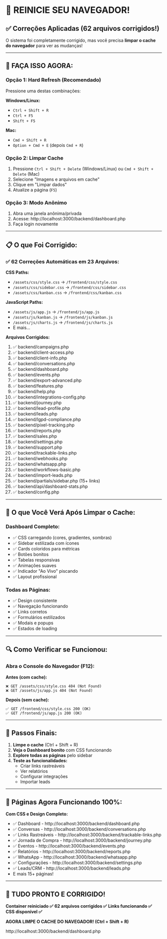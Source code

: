 # 🔄 REINICIE SEU NAVEGADOR!

## ✅ Correções Aplicadas (62 arquivos corrigidos!)

O sistema foi completamente corrigido, mas você precisa **limpar o cache do navegador** para ver as mudanças!

---

## 🎯 FAÇA ISSO AGORA:

### Opção 1: Hard Refresh (Recomendado)
Pressione uma destas combinações:

**Windows/Linux:**
- `Ctrl + Shift + R`
- `Ctrl + F5`
- `Shift + F5`

**Mac:**
- `Cmd + Shift + R`
- `Option + Cmd + E` (depois `Cmd + R`)

### Opção 2: Limpar Cache
1. Pressione `Ctrl + Shift + Delete` (Windows/Linux) ou `Cmd + Shift + Delete` (Mac)
2. Selecione "Imagens e arquivos em cache"
3. Clique em "Limpar dados"
4. Atualize a página (`F5`)

### Opção 3: Modo Anônimo
1. Abra uma janela anônima/privada
2. Acesse: http://localhost:3000/backend/dashboard.php
3. Faça login novamente

---

## 📋 O que Foi Corrigido:

### ✅ 62 Correções Automáticas em 23 Arquivos:

**CSS Paths:**
- `/assets/css/style.css` → `/frontend/css/style.css`
- `/assets/css/sidebar.css` → `/frontend/css/sidebar.css`
- `/assets/css/kanban.css` → `/frontend/css/kanban.css`

**JavaScript Paths:**
- `/assets/js/app.js` → `/frontend/js/app.js`
- `/assets/js/kanban.js` → `/frontend/js/kanban.js`
- `/assets/js/charts.js` → `/frontend/js/charts.js`
- E mais...

**Arquivos Corrigidos:**
1. ✅ backend/campaigns.php
2. ✅ backend/client-access.php
3. ✅ backend/client-info.php
4. ✅ backend/conversations.php
5. ✅ backend/dashboard.php
6. ✅ backend/events.php
7. ✅ backend/export-advanced.php
8. ✅ backend/features.php
9. ✅ backend/help.php
10. ✅ backend/integrations-config.php
11. ✅ backend/journey.php
12. ✅ backend/lead-profile.php
13. ✅ backend/leads.php
14. ✅ backend/lgpd-compliance.php
15. ✅ backend/pixel-tracking.php
16. ✅ backend/reports.php
17. ✅ backend/sales.php
18. ✅ backend/settings.php
19. ✅ backend/support.php
20. ✅ backend/trackable-links.php
21. ✅ backend/webhooks.php
22. ✅ backend/whatsapp.php
23. ✅ backend/workflows-basic.php
24. ✅ backend/import-leads.php
25. ✅ backend/partials/sidebar.php (15+ links)
26. ✅ backend/api/dashboard-stats.php
27. ✅ backend/config.php

---

## 🎨 O que Você Verá Após Limpar o Cache:

### Dashboard Completo:
- ✅ CSS carregando (cores, gradientes, sombras)
- ✅ Sidebar estilizada com ícones
- ✅ Cards coloridos para métricas
- ✅ Botões bonitos
- ✅ Tabelas responsivas
- ✅ Animações suaves
- ✅ Indicador "Ao Vivo" piscando
- ✅ Layout profissional

### Todas as Páginas:
- ✅ Design consistente
- ✅ Navegação funcionando
- ✅ Links corretos
- ✅ Formulários estilizados
- ✅ Modais e popups
- ✅ Estados de loading

---

## 🔍 Como Verificar se Funcionou:

### Abra o Console do Navegador (F12):

**Antes (com cache):**
```
❌ GET /assets/css/style.css 404 (Not Found)
❌ GET /assets/js/app.js 404 (Not Found)
```

**Depois (sem cache):**
```
✅ GET /frontend/css/style.css 200 (OK)
✅ GET /frontend/js/app.js 200 (OK)
```

---

## 🚀 Passos Finais:

1. **Limpe o cache** (Ctrl + Shift + R)
2. **Veja o Dashboard bonito** com CSS funcionando
3. **Explore todas as páginas** pelo sidebar
4. **Teste as funcionalidades:**
   - Criar links rastreáveis
   - Ver relatórios
   - Configurar integrações
   - Importar leads

---

## 📱 Páginas Agora Funcionando 100%:

**Com CSS e Design Completo:**
- ✅ Dashboard - http://localhost:3000/backend/dashboard.php
- ✅ Conversas - http://localhost:3000/backend/conversations.php
- ✅ Links Rastreáveis - http://localhost:3000/backend/trackable-links.php
- ✅ Jornada de Compra - http://localhost:3000/backend/journey.php
- ✅ Eventos - http://localhost:3000/backend/events.php
- ✅ Relatórios - http://localhost:3000/backend/reports.php
- ✅ WhatsApp - http://localhost:3000/backend/whatsapp.php
- ✅ Configurações - http://localhost:3000/backend/settings.php
- ✅ Leads/CRM - http://localhost:3000/backend/leads.php
- E mais 15+ páginas!

---

## 🎊 TUDO PRONTO E CORRIGIDO!

**Container reiniciado ✅**
**62 arquivos corrigidos ✅**
**Links funcionando ✅**
**CSS disponível ✅**

**AGORA LIMPE O CACHE DO NAVEGADOR! (Ctrl + Shift + R)**

http://localhost:3000/backend/dashboard.php
